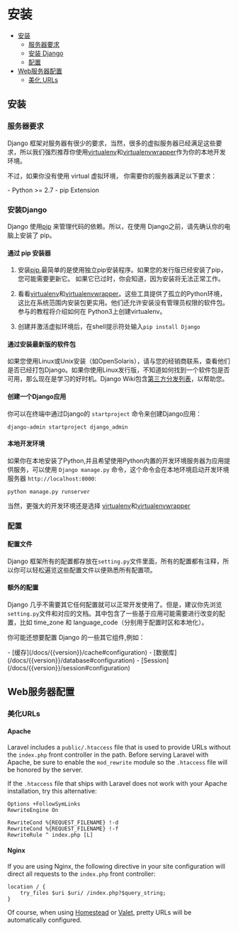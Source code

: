 # 安装

- [安装](#installation)
    - [服务器要求](#server-requirements)
    - [安装 Django](#installing-django)
    - [配置](#configuration)
- [Web服务器配置](#web-server-configuration)
    - [美化 URLs](#pretty-urls)

<a name="installation"></a>
## 安装


<a name="server-requirements"></a>
### 服务器要求

Django 框架对服务器有很少的要求，当然，很多的虚拟服务器已经满足这些要求，所以我们强烈推荐你使用[virtualenv](https://virtualenv.pypa.io/)和[virtualenvwrapper](https://virtualenvwrapper.readthedocs.io/en/latest/)作为你的本地开发环境。

不过，如果你没有使用 virtual 虚拟环境， 你需要你的服务器满足以下要求：

<div class="content-list" markdown="1">
- Python >= 2.7
- pip Extension
</div>

<a name="installing-django"></a>
### 安装Django

Django 使用[pip](https://pypi.python.org/pypi/pip) 来管理代码的依赖。所以，在使用 Django之前，请先确认你的电脑上安装了 pip。

#### 通过 pip 安装器

1. 安装[pip](https://pip.pypa.io),最简单的是使用独立pip安装程序。如果您的发行版已经安装了pip，您可能需要更新它。
  如果它已过时，你会知道，因为安装将无法正常工作。

2. 看看[virtualenv](https://virtualenv.pypa.io/)和[virtualenvwrapper](https://virtualenvwrapper.readthedocs.io/en/latest/)。这些工具提供了孤立的Python环境，这比在系统范围内安装包更实用。他们还允许安装没有管理员权限的软件包。参与的教程将介绍如何在
Python3上创建virtualenv。

3. 创建并激活虚拟环境后，在shell提示符处输入`pip install Django`

#### 通过安装最新版的软件包

如果您使用Linux或Unix安装（如OpenSolaris），请与您的经销商联系，查看他们是否已经打包Django。如果你使用Linux发行版，不知道如何找到一个软件包是否可用，那么现在是学习的好时机。Django Wiki包含[第三方分发列表](https://code.djangoproject.com/wiki/Distributions)，以帮助您。

#### 创建一个Django应用

你可以在终端中通过Django的 `startproject` 命令来创建Django应用：

    django-admin startproject django_admin

#### 本地开发环境

如果你在本地安装了Python,并且希望使用Python内置的开发环境服务器为应用提供服务，可以使用 `Django manage.py` 命令，这个命令会在本地环境启动开发环境服务器  `http://localhost:8000`:

    python manage.py runserver

当然，更强大的开发环境还是选择 [virtualenv](https://virtualenv.pypa.io/)和[virtualenvwrapper](https://virtualenvwrapper.readthedocs.io/en/latest/)

<a name="configuration"></a>
### 配置

#### 配置文件

Django 框架所有的配置都存放在`setting.py`文件里面，所有的配置都有注释，所以你可以轻松遍览这些配置文件以便熟悉所有配置项。 

#### 额外的配置

Django 几乎不需要其它任何配置就可以正常开发使用了。但是，建议你先浏览`setting.py`文件和对应的文档。其中包含了一些基于应用可能需要进行改变的配置，比如 time_zone 和 language_code（分别用于配置时区和本地化）。

你可能还想要配置 Django 的一些其它组件,例如：

<div class="content-list" markdown="1">
- [缓存](/docs/{{version}}/cache#configuration)
- [数据库](/docs/{{version}}/database#configuration)
- [Session](/docs/{{version}}/session#configuration)
</div>

<a name="web-server-configuration"></a>
## Web服务器配置

<a name="pretty-urls"></a>
### 美化URLs

#### Apache

Laravel includes a `public/.htaccess` file that is used to provide URLs without the `index.php` front controller in the path. Before serving Laravel with Apache, be sure to enable the `mod_rewrite` module so the `.htaccess` file will be honored by the server.

If the `.htaccess` file that ships with Laravel does not work with your Apache installation, try this alternative:

    Options +FollowSymLinks
    RewriteEngine On

    RewriteCond %{REQUEST_FILENAME} !-d
    RewriteCond %{REQUEST_FILENAME} !-f
    RewriteRule ^ index.php [L]

#### Nginx

If you are using Nginx, the following directive in your site configuration will direct all requests to the `index.php` front controller:

    location / {
        try_files $uri $uri/ /index.php?$query_string;
    }

Of course, when using [Homestead](/docs/{{version}}/homestead) or [Valet](/docs/{{version}}/valet), pretty URLs will be automatically configured.
